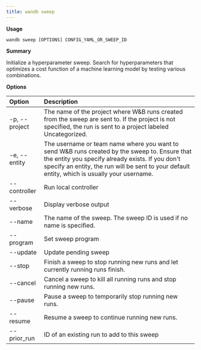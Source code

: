 ```yaml
---
title: wandb sweep
---
```


**Usage**

`wandb sweep [OPTIONS] CONFIG_YAML_OR_SWEEP_ID`

**Summary**

Initialize a hyperparameter sweep. Search for hyperparameters that optimizes
a cost function of a machine learning model by testing various combinations.


**Options**

| **Option** | **Description** |
| :--- | :--- |
| -p, --project | The name of the project where W&B runs created from   the sweep are sent to. If the project is not specified, the run is sent to a project labeled   Uncategorized. |
| -e, --entity | The username or team name where you want to send W&B   runs created by the sweep to. Ensure that the entity you specify already exists. If you don't specify an   entity, the run will be sent to your default entity, which is usually your username. |
| --controller | Run local controller |
| --verbose | Display verbose output |
| --name | The name of the sweep. The sweep ID is used if no name   is specified. |
| --program | Set sweep program |
| --update | Update pending sweep |
| --stop | Finish a sweep to stop running new runs and let   currently running runs finish. |
| --cancel | Cancel a sweep to kill all running runs and stop   running new runs. |
| --pause | Pause a sweep to temporarily stop running new runs. |
| --resume | Resume a sweep to continue running new runs. |
| --prior_run | ID of an existing run to add to this sweep |



